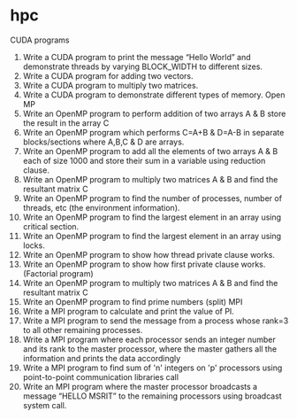 # hpc
CUDA programs
1. Write a CUDA program to print the message “Hello World” and demonstrate threads by varying
BLOCK_WIDTH to different sizes.
2. Write a CUDA program for adding two vectors.
3. Write a CUDA program to multiply two matrices.
4. Write a CUDA program to demonstrate different types of memory.
Open MP
1. Write an OpenMP program to perform addition of two arrays A & B store the result in the array
C
2. Write an OpenMP program which performs C=A+B & D=A-B in separate blocks/sections where
A,B,C & D are arrays.
3. Write an OpenMP program to add all the elements of two arrays A & B each of size 1000 and
store their sum in a variable using reduction clause.
4. Write an OpenMP program to multiply two matrices A & B and find the resultant matrix C
5. Write an OpenMP program to find the number of processes, number of threads, etc (the
environment information).
6. Write an OpenMP program to find the largest element in an array using critical section.
7. Write an OpenMP program to find the largest element in an array using locks.
8. Write an OpenMP program to show how thread private clause works.
9. Write an OpenMP program to show how first private clause works.(Factorial program)
10. Write an OpenMP program to multiply two matrices A & B and find the resultant matrix C
11. Write an OpenMP program to find prime numbers (split)
MPI
1. Write a MPI program to calculate and print the value of PI.
2. Write a MPI program to send the message from a process whose rank=3 to all other remaining
processes.
3. Write a MPI program where each processor sends an integer number and its rank to the master
processor, where the master gathers all the information and prints the data accordingly
4. Write a MPI program to find sum of 'n' integers on 'p' processors using point-to-point
communication libraries call
5. Write an MPI program where the master processor broadcasts a message “HELLO MSRIT” to the
remaining processors using broadcast system call.
